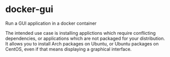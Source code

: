 # docker-gui
Run a GUI application in a docker container

The intended use case is installing applictions which require conflicting dependencies,
or applications which are not packaged for your distribution. It allows you to install
Arch packages on Ubuntu, or Ubuntu packages on CentOS, even if that means displaying a
graphical interface.
